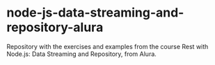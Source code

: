# node-js-data-streaming-and-repository-alura
Repository with the exercises and examples from the course Rest with Node.js: Data Streaming and Repository, from Alura.
